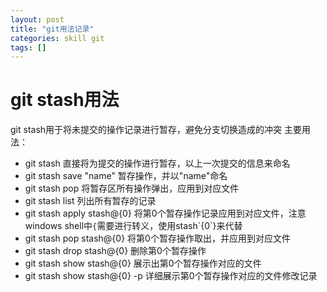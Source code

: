 ```yaml
---
layout: post
title: "git用法记录"
categories: skill git
tags: []
---
```

# git stash用法
git stash用于将未提交的操作记录进行暂存，避免分支切换造成的冲突
主要用法：
+ git stash
直接将为提交的操作进行暂存，以上一次提交的信息来命名
+ git stash save "name"
暂存操作，并以"name"命名
+ git stash pop
将暂存区所有操作弹出，应用到对应文件
+ git stash list
列出所有暂存的记录
+ git stash apply stash@{0}
将第0个暂存操作记录应用到对应文件，注意windows shell中`{`需要进行转义，使用stash\`{0\`}来代替
+ git stash pop stash@{0}
将第0个暂存操作取出，并应用到对应文件
+ git stash drop stash@{0}
删除第0个暂存操作
+ git stash show stash@{0}
展示出第0个暂存操作对应的文件
+ git stash show stash@{0} -p
详细展示第0个暂存操作对应的文件修改记录
